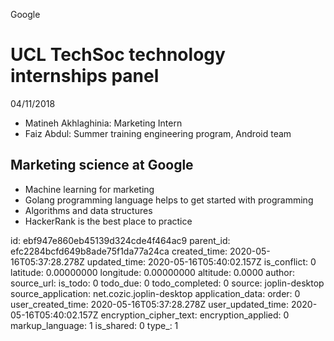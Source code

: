 Google

# UCL TechSoc technology internships panel
04/11/2018

* Matineh Akhlaghinia: Marketing Intern
* Faiz Abdul: Summer training engineering program, Android team

## Marketing science at Google
* Machine learning for marketing
* Golang programming language helps to get started with programming
* Algorithms and data structures
* HackerRank is the best place to practice 



id: ebf947e860eb45139d324cde4f464ac9
parent_id: efc2284bcfd649b8ade75f1da77a24ca
created_time: 2020-05-16T05:37:28.278Z
updated_time: 2020-05-16T05:40:02.157Z
is_conflict: 0
latitude: 0.00000000
longitude: 0.00000000
altitude: 0.0000
author: 
source_url: 
is_todo: 0
todo_due: 0
todo_completed: 0
source: joplin-desktop
source_application: net.cozic.joplin-desktop
application_data: 
order: 0
user_created_time: 2020-05-16T05:37:28.278Z
user_updated_time: 2020-05-16T05:40:02.157Z
encryption_cipher_text: 
encryption_applied: 0
markup_language: 1
is_shared: 0
type_: 1
